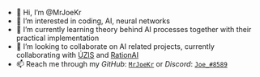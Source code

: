 - 👋 Hi, I’m @MrJoeKr
- 👀 I’m interested in coding, AI, neural networks
- 🌱 I’m currently learning theory behind AI processes together with their practical implementation
- 💞️ I’m looking to collaborate on AI related projects, currently collaborating with [ÚZIS](https://www.uzis.cz/) and [RationAI](https://rationai.fi.muni.cz/)
- 📫 Reach me through my *GitHub*: [``MrJoeKr``](https://github.com/MrJoeKr) or *Discord*: [``Joe_#8589``](https://discord.com/users/337972505748832257)

<!---
MrJoeKr/MrJoeKr is a ✨ special ✨ repository because its `README.md` (this file) appears on your GitHub profile.
You can click the Preview link to take a look at your changes.
--->
